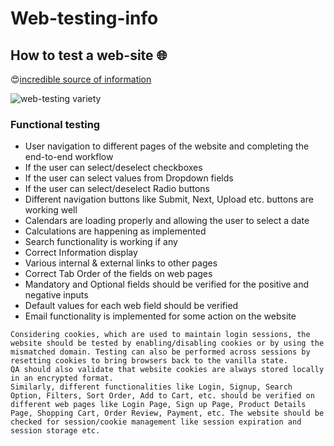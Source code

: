 # Web-testing-info

## How to test a web-site :globe_with_meridians:
:heart_eyes:[incredible source of information](https://www.softwaretestinghelp.com/web-application-testing/)

![web-testing variety](https://cdn.softwaretestinghelp.com/wp-content/qa/uploads/2018/04/WebTesting-Overview.jpg)

### Functional testing

* User navigation to different pages of the website and completing the end-to-end workflow
* If the user can select/deselect checkboxes
* If the user can select values from Dropdown fields
* If the user can select/deselect Radio buttons
* Different navigation buttons like Submit, Next, Upload etc. buttons are working well
* Calendars are loading properly and allowing the user to select a date
* Calculations are happening as implemented
* Search functionality is working if any
* Correct Information display
* Various internal & external links to other pages
* Correct Tab Order of the fields on web pages
* Mandatory and Optional fields should be verified for the positive and negative inputs
* Default values for each web field should be verified
* Email functionality is implemented for some action on the website

```
Considering cookies, which are used to maintain login sessions, the website should be tested by enabling/disabling cookies or by using the mismatched domain. Testing can also be performed across sessions by resetting cookies to bring browsers back to the vanilla state.
QA should also validate that website cookies are always stored locally in an encrypted format.
Similarly, different functionalities like Login, Signup, Search Option, Filters, Sort Order, Add to Cart, etc. should be verified on different web pages like Login Page, Sign up Page, Product Details Page, Shopping Cart, Order Review, Payment, etc. The website should be checked for session/cookie management like session expiration and session storage etc.

```

